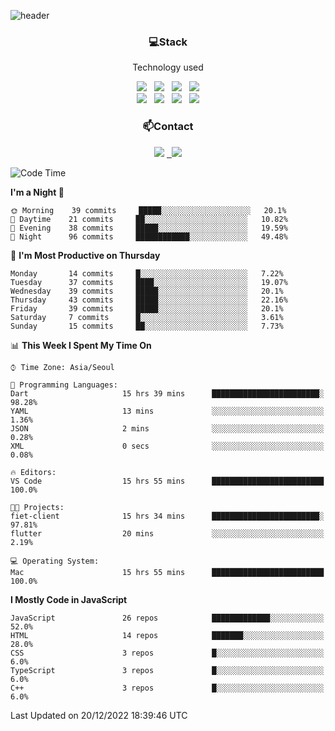 ![header](https://capsule-render.vercel.app/api?type=waving&color=gradient&height=200&text=Che-ri&fontAlign=70&fontAlignY=40&animation=twinkling)

<h3 align="center">💻Stack</h3>
<p align="center">Technology used</p>
<div align="center"><img src="https://img.shields.io/badge/HTML5-e74c3c?style=flat-square&logo=HTML5&logoColor=white"></img> &nbsp <img src="https://img.shields.io/badge/CSS3-0A84FF?style=flat-square&logo=CSS3&logoColor=white"></img> &nbsp <img src="https://img.shields.io/badge/tailwind%2Dcss-06B6D4?style=flat-square&logo=tailwindcss&logoColor=white"/></a> &nbsp <img src="https://img.shields.io/badge/styled%2Dcomponents-DB7093?style=flat-square&logo=styled%2Dcomponents&logoColor=white"/></a>
<br><img src="https://img.shields.io/badge/JavaScript-FFCD11?style=flat-square&logo=JavaScript&logoColor=white"></img> &nbsp <img src="https://img.shields.io/badge/React-00BCF6?style=flat-square&logo=React&logoColor=white"></img> &nbsp <img src="https://img.shields.io/badge/Redux-764ABC?style=flat-square&logo=Redux&logoColor=white"/> &nbsp <img src="https://img.shields.io/badge/Zustand-582D3E?style=flat-square&logo=Zustand&logoColor=white"/></a></div> 

<h3 align="center">📫Contact</h3>
<div align="center"><a href="https://cheri.tistory.com/"><img src="https://img.shields.io/badge/Cheri-AD29B6?style=flat-square&logo=Tidal&logoColor=white"/></a> <a href="rnjs1135@gmail.com"> &nbsp <img src="https://img.shields.io/badge/Gmail-EA4335?style=flat-square&logo=Gmail&logoColor=white"/></a></div>

<!--START_SECTION:waka-->
![Code Time](http://img.shields.io/badge/Code%20Time-1%2C943%20hrs%2020%20mins-blue)

**I'm a Night 🦉** 

```text
🌞 Morning    39 commits     █████░░░░░░░░░░░░░░░░░░░░   20.1% 
🌆 Daytime    21 commits     ██░░░░░░░░░░░░░░░░░░░░░░░   10.82% 
🌃 Evening    38 commits     █████░░░░░░░░░░░░░░░░░░░░   19.59% 
🌙 Night      96 commits     ████████████░░░░░░░░░░░░░   49.48%

```
📅 **I'm Most Productive on Thursday** 

```text
Monday       14 commits     █░░░░░░░░░░░░░░░░░░░░░░░░   7.22% 
Tuesday      37 commits     ████░░░░░░░░░░░░░░░░░░░░░   19.07% 
Wednesday    39 commits     █████░░░░░░░░░░░░░░░░░░░░   20.1% 
Thursday     43 commits     █████░░░░░░░░░░░░░░░░░░░░   22.16% 
Friday       39 commits     █████░░░░░░░░░░░░░░░░░░░░   20.1% 
Saturday     7 commits      █░░░░░░░░░░░░░░░░░░░░░░░░   3.61% 
Sunday       15 commits     ██░░░░░░░░░░░░░░░░░░░░░░░   7.73%

```


📊 **This Week I Spent My Time On** 

```text
⌚︎ Time Zone: Asia/Seoul

💬 Programming Languages: 
Dart                     15 hrs 39 mins      ████████████████████████░   98.28% 
YAML                     13 mins             ░░░░░░░░░░░░░░░░░░░░░░░░░   1.36% 
JSON                     2 mins              ░░░░░░░░░░░░░░░░░░░░░░░░░   0.28% 
XML                      0 secs              ░░░░░░░░░░░░░░░░░░░░░░░░░   0.08%

🔥 Editors: 
VS Code                  15 hrs 55 mins      █████████████████████████   100.0%

🐱‍💻 Projects: 
fiet-client              15 hrs 34 mins      ████████████████████████░   97.81% 
flutter                  20 mins             ░░░░░░░░░░░░░░░░░░░░░░░░░   2.19%

💻 Operating System: 
Mac                      15 hrs 55 mins      █████████████████████████   100.0%

```

**I Mostly Code in JavaScript** 

```text
JavaScript               26 repos            █████████████░░░░░░░░░░░░   52.0% 
HTML                     14 repos            ███████░░░░░░░░░░░░░░░░░░   28.0% 
CSS                      3 repos             █░░░░░░░░░░░░░░░░░░░░░░░░   6.0% 
TypeScript               3 repos             █░░░░░░░░░░░░░░░░░░░░░░░░   6.0% 
C++                      3 repos             █░░░░░░░░░░░░░░░░░░░░░░░░   6.0%

```



 Last Updated on 20/12/2022 18:39:46 UTC
<!--END_SECTION:waka-->
